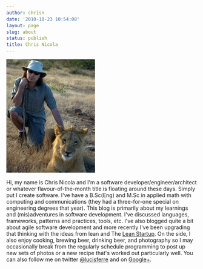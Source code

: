 ```yaml
---
author: chrisn
date: '2010-10-23 10:54:08'
layout: page
slug: about
status: publish
title: Chris Nicola
---
```


![Chris Nicola][1]

Hi, my name is Chris Nicola and I'm a software developer/engineer/architect or
whatever flavour-of-the-month title is floating around these days. Simply put I
create software. I've have a B.Sc(Eng) and M.Sc in applied math with computing
and communications (they had a three-for-one special on engineering degrees
that year). This blog is primarily about my learnings and (mis)adventures in
software development. I've discussed languages, frameworks, patterns and
practices, tools, etc. I've also blogged quite a bit about agile software
development and more recently I've been upgrading that thinking with the ideas
from lean and The [Lean Startup][3]. On the side, I also enjoy cooking, brewing
beer, drinking beer, and photography so I may occasionally break from the
regularly schedule programming to post up new sets of photos or a new recipe
that's worked out particularly well. You can also follow me on twitter
[@lucisferre][4] and on [Google+][5]. 

   [1]: /images/chrisnicola-234x300.jpg (chrisnicola)
   [3]: http://theleanstartup.com (Lean Startup)
   [4]: https://twitter.com/#!/lucisferre
   [5]: https://plus.google.com/106305018756369090469/posts

